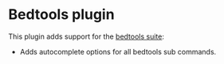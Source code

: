 # Bedtools plugin

This plugin adds support for the
[bedtools suite](http://bedtools.readthedocs.org/en/latest/):

-   Adds autocomplete options for all bedtools sub commands.
